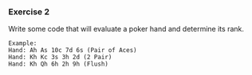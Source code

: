 ### Exercise 2 ###

Write some code that will evaluate a poker hand and determine its rank.

```shell
Example:
Hand: Ah As 10c 7d 6s (Pair of Aces)
Hand: Kh Kc 3s 3h 2d (2 Pair)
Hand: Kh Qh 6h 2h 9h (Flush)
```
